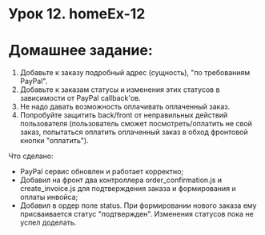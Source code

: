 # Урок 12. homeEx-12

# Домашнее задание:

 1. Добавьте к заказу подробный адрес (сущность), "по требованиям PayPal".
 2. Добавьте к заказам статусы и изменения этих статусов в зависимости от PayPal callback'ов.
 3. Не надо давать возможность оплачивать оплаченный заказ.
 4. Попробуйте защитить back/front от неправильных действий пользователя
 (пользователь сможет посмотреть/оплатить не свой заказ,
 попытаться оплатить оплаченный заказ в обход фронтовой кнопки "оплатить").

Что сделано:
   - PayPal сервис обновлен и работает корректно;
   - Добавил на фронт два контроллера order_confirmation.js и create_invoice.js
      для подтверждения заказа и формирования и оплаты инвойса;
   - Добавил в ордер поле status. При формировании нового заказа ему присваивается статус "подтвержден".
      Изменения статусов пока не успел доделать.

